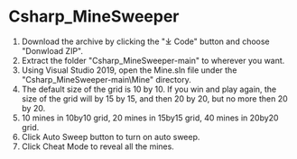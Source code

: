 # Csharp_MineSweeper

1. Download the archive by clicking the "⤓ Code" button and choose "Donwload ZIP".
2. Extract the folder "Csharp_MineSweeper-main" to wherever you want.
3. Using Visual Studio 2019, open the Mine.sln file under the "Csharp_MineSweeper-main\Mine" directory.
4. The default size of the grid is 10 by 10. If you win and play again, the size of the grid will by 15 by 15, and then 20 by 20, but no more then 20 by 20.
5. 10 mines in 10by10 grid, 20 mines in 15by15 grid, 40 mines in 20by20 grid.
6. Click Auto Sweep button to turn on auto sweep.
7. Click Cheat Mode to reveal all the mines.
